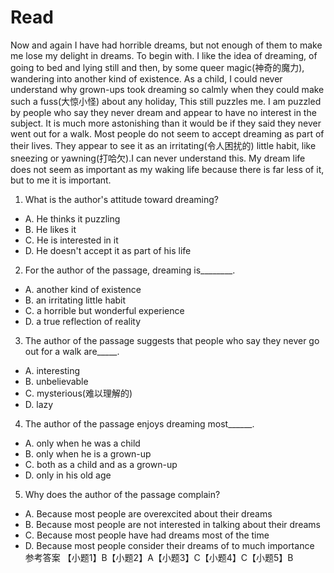 # Read
Now and again I have had horrible dreams, but not enough of them to make me lose my delight in dreams. To begin with. I like the idea of dreaming, of going to bed and lying still and then, by some queer magic(神奇的魔力), wandering into another kind of existence. As a child, I could never understand why grown-ups took dreaming so calmly when they could make such a fuss(大惊小怪) about any holiday, This still puzzles me. I am puzzled by people who say they never dream and appear to have no interest in the subject. It is much more astonishing than it would be if they said they never went out for a walk. Most people do not seem to accept dreaming as part of their lives. They appear to see it as an irritating(令人困扰的) little habit, like sneezing or yawning(打哈欠).I can never understand this. My dream life does not seem as important as my waking life because there is far less of it, but to me it is important.
1. What is the author's attitude toward dreaming?
 * A. He thinks it puzzling 
 * B. He likes it 
 * C. He is interested in it 
 * D. He doesn't accept it as part of his life
2. For the author of the passage, dreaming is________.
 * A. another kind of existence 
 * B. an irritating little habit 
 * C. a horrible but wonderful experience
 * D. a true reflection of reality 
3. The author of the passage suggests that people who say they never go out for a walk are_____.
 * A. interesting 
 * B. unbelievable 
 * C. mysterious(难以理解的) 
 * D. lazy
4. The author of the passage enjoys dreaming most______.
 * A. only when he was a child 
 * B. only when he is a grown-up
 * C. both as a child and as a grown-up 
 * D. only in his old age
5. Why does the author of the passage complain?
 * A. Because most people are overexcited about their dreams
 * B. Because most people are not interested in talking about their dreams
 * C. Because most people have had dreams most of the time
 * D. Because most people consider their dreams of to much importance
参考答案
【小题1】B【小题2】A【小题3】C【小题4】C【小题5】B
